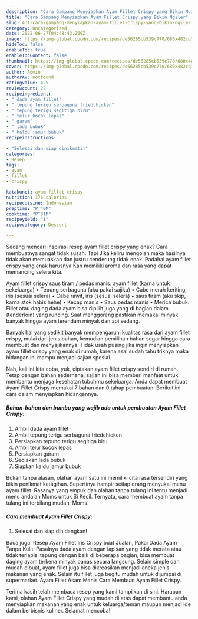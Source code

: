 ```yaml
---
description: "Cara Gampang Menyiapkan Ayam Fillet Crispy yang Bikin Ngiler"
title: "Cara Gampang Menyiapkan Ayam Fillet Crispy yang Bikin Ngiler"
slug: 431-cara-gampang-menyiapkan-ayam-fillet-crispy-yang-bikin-ngiler
category: Uncategorized
date: 2022-06-27T04:48:43.269Z
image: https://img-global.cpcdn.com/recipes/de56285cb539c770/680x482cq70/ayam-fillet-crispy-foto-resep-utama.jpg
hideToc: false
enableToc: true
enableTocContent: false
thumbnail: https://img-global.cpcdn.com/recipes/de56285cb539c770/680x482cq70/ayam-fillet-crispy-foto-resep-utama.jpg
cover: https://img-global.cpcdn.com/recipes/de56285cb539c770/680x482cq70/ayam-fillet-crispy-foto-resep-utama.jpg
author: Admin
authorAv: notfound
ratingvalue: 4.5
reviewcount: 22
recipeingredient:
- " dada ayam fillet"
- " tepung terigu serbaguna friedchicken"
- " tepung terigu segitiga biru"
- " telur kocok lepas"
- " garam"
- " lada bubuk"
- " kaldu jamur bubuk"
recipeinstructions:

- "Selesai dan siap dinikmati!"
categories:
- Resep
tags:
- ayam
- fillet
- crispy

katakunci: ayam fillet crispy 
nutrition: 176 calories
recipecuisine: Indonesian
preptime: "PT40M"
cooktime: "PT31M"
recipeyield: "1"
recipecategory: Dessert

---
```



Sedang mencari inspirasi resep ayam fillet crispy yang enak? Cara membuatnya sangat tidak susah. Tapi Jika keliru mengolah maka hasilnya tidak akan memuaskan dan justru cenderung tidak enak. Padahal ayam fillet crispy yang enak harusnya Kan memiliki aroma dan rasa yang dapat memancing selera kita.


Ayam fillet crispy saus tiram / pedas manis. ayam fillet (karna untuk sekeluarga) • Tepung serbaguna (aku pakai sajiku) • Cabe merah keriting, iris (sesuai selera) • Cabe rawit, iris (sesuai selera) • saus tiram (aku skip, karna stok habis hehe) • Kecap manis • Saus pedas manis • Merica bubuk. Fillet atau daging dada ayam bisa dipilih juga yang di bagian dalam (tenderloin) yang runcing. Saat menggoreng pastikan memakai minyak banyak hingga ayam terendam minyak dan api sedang.

Banyak hal yang sedikit banyak mempengaruhi kualitas rasa dari ayam fillet crispy, mulai dari jenis bahan, kemudian pemilihan bahan segar hingga cara membuat dan menyajikannya. Tidak usah pusing jika ingin menyiapkan ayam fillet crispy yang enak di rumah, karena asal sudah tahu triknya maka hidangan ini mampu menjadi sajian spesial.


Nah, kali ini kita coba, yuk, ciptakan ayam fillet crispy sendiri di rumah. Tetap dengan bahan sederhana, sajian ini bisa memberi manfaat untuk membantu menjaga kesehatan tubuhmu sekeluarga. Anda dapat membuat Ayam Fillet Crispy memakai 7 bahan dan 0 tahap pembuatan. Berikut ini cara dalam menyiapkan hidangannya.

<!--inarticleads1-->

##### Bahan-bahan dan bumbu yang wajib ada untuk pembuatan Ayam Fillet Crispy:

1. Ambil  dada ayam fillet
1. Ambil  tepung terigu serbaguna friedchicken
1. Persiapkan  tepung terigu segitiga biru
1. Ambil  telur kocok lepas
1. Persiapkan  garam
1. Sediakan  lada bubuk
1. Siapkan  kaldu jamur bubuk


Bukan tanpa alasan, olahan ayam satu ini memiliki cita rasa tersendiri yang bikin penikmat ketagihan. Sepertinya hampir setiap orang menyukai menu ayam fillet. Rasanya yang empuk dan olahan tanpa tulang ini tentu menjadi menu andalan Moms untuk Si Kecil. Ternyata, cara membuat ayam tanpa tulang ini terbilang mudah, Moms. 

<!--inarticleads2-->

##### Cara membuat Ayam Fillet Crispy:


1. Selesai dan siap dihidangkan!

Baca juga: Resep Ayam Fillet Iris Crispy buat Jualan, Pakai Dada Ayam Tanpa Kulit. Pasalnya dada ayam dengan lapisan yang tidak merata atau tidak terlapisi tepung dengan baik di beberapa bagian, bisa membuat daging ayam terkena minyak panas secara langsung. Selain simple dan mudah dibuat, ayam fillet juga bisa dikreasikan menjadi aneka jenis makanan yang enak. Selain itu fillet juga begitu mudah untuk dijumpai di supermarket. Ayam Fillet Asam Manis Cara Membuat Ayam Fillet Crispy. 

Terima kasih telah membaca resep yang kami tampilkan di sini. Harapan kami, olahan Ayam Fillet Crispy yang mudah di atas dapat membantu anda menyiapkan makanan yang enak untuk keluarga/teman maupun menjadi ide dalam berbisnis kuliner. Selamat mencoba!
